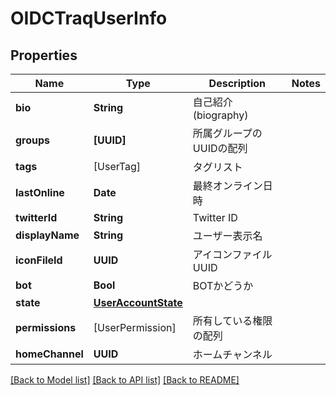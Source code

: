 # OIDCTraqUserInfo

## Properties
Name | Type | Description | Notes
------------ | ------------- | ------------- | -------------
**bio** | **String** | 自己紹介(biography) | 
**groups** | **[UUID]** | 所属グループのUUIDの配列 | 
**tags** | [UserTag] | タグリスト | 
**lastOnline** | **Date** | 最終オンライン日時 | 
**twitterId** | **String** | Twitter ID | 
**displayName** | **String** | ユーザー表示名 | 
**iconFileId** | **UUID** | アイコンファイルUUID | 
**bot** | **Bool** | BOTかどうか | 
**state** | [**UserAccountState**](UserAccountState.md) |  | 
**permissions** | [UserPermission] | 所有している権限の配列 | 
**homeChannel** | **UUID** | ホームチャンネル | 

[[Back to Model list]](../README.md#documentation-for-models) [[Back to API list]](../README.md#documentation-for-api-endpoints) [[Back to README]](../README.md)


